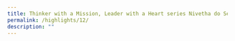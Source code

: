 ```yaml
---
title: Thinker with a Mission, Leader with a Heart series Nivetha do Senthil Kumar
permalink: /highlights/12/
description: ""
---
```

